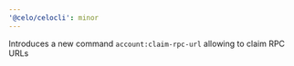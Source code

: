 ```yaml
---
'@celo/celocli': minor
---
```


Introduces a new command `account:claim-rpc-url` allowing to claim RPC URLs
